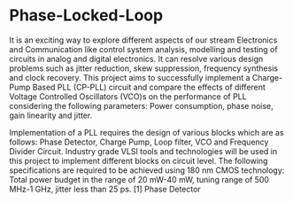 # Phase-Locked-Loop
It is an exciting way to explore different aspects of our stream Electronics and Communication like control system analysis, modelling and testing of circuits in analog and digital electronics. It can resolve various design problems such as jitter reduction, skew suppression, frequency synthesis and clock recovery. This project aims to successfully implement a Charge-Pump Based PLL (CP-PLL) circuit and compare the effects of different Voltage Controlled Oscillators (VCO)s on the performance of PLL considering the following parameters: Power consumption, phase noise, gain linearity and jitter.

Implementation of a PLL requires the design of various blocks which are as follows: Phase Detector, Charge Pump, Loop filter, VCO and Frequency Divider Circuit.  Industry grade VLSI tools and technologies will be used in this project to implement different blocks on circuit level. The following specifications are required to be achieved using 180 nm CMOS technology:  Total power budget in the range of 20 mW-40 mW, tuning range of 500 MHz-1 GHz, jitter less than 25 ps.
[1] Phase Detector
